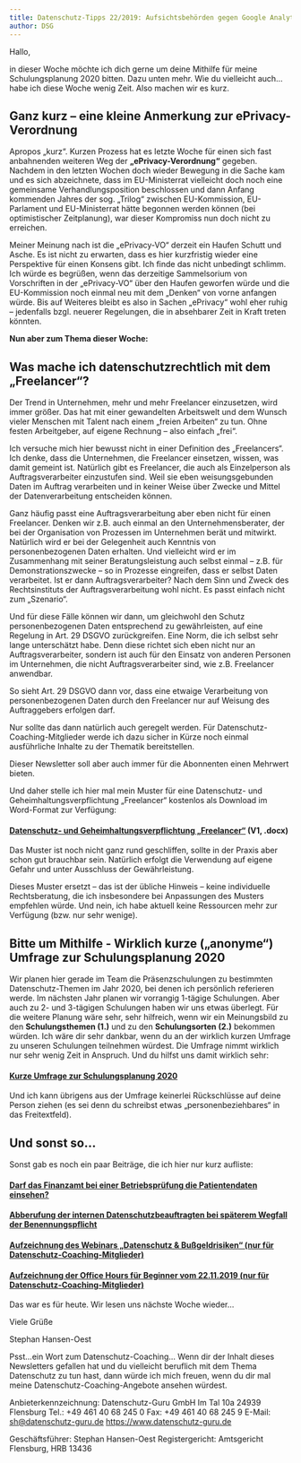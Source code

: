 ```yaml
---
title: Datenschutz-Tipps 22/2019: Aufsichtsbehörden gegen Google Analytics & Co.
author: DSG
---
```


Hallo,

in dieser Woche möchte ich dich gerne um deine Mithilfe für meine Schulungsplanung 2020 bitten. Dazu unten mehr.
Wie du vielleicht auch…habe ich diese Woche wenig Zeit. Also machen wir es kurz.
 
## Ganz kurz – eine kleine Anmerkung zur ePrivacy-Verordnung

Apropos „kurz“. Kurzen Prozess hat es letzte Woche für einen sich fast anbahnenden weiteren Weg der **„ePrivacy-Verordnung“** gegeben.
Nachdem in den letzten Wochen doch wieder Bewegung in die Sache kam und es sich abzeichnete, dass im EU-Ministerrat vielleicht doch noch eine gemeinsame Verhandlungsposition beschlossen und dann Anfang kommenden Jahres der sog. „Trilog“ zwischen EU-Kommission, EU-Parlament und EU-Ministerrat hätte begonnen werden können (bei optimistischer Zeitplanung), war dieser Kompromiss nun doch nicht zu erreichen.

Meiner Meinung nach ist die „ePrivacy-VO“ derzeit ein Haufen Schutt und Asche. Es ist nicht zu erwarten, dass es hier kurzfristig wieder eine Perspektive für einen Konsens gibt.
Ich finde das nicht unbedingt schlimm. Ich würde es begrüßen, wenn das derzeitige Sammelsorium von Vorschriften in der „ePrivacy-VO“ über den Haufen geworfen würde und die EU-Kommission noch einmal neu mit dem „Denken“ von vorne anfangen würde. Bis auf Weiteres bleibt es also in Sachen „ePrivacy“ wohl eher ruhig – jedenfalls bzgl. neuerer Regelungen, die in absehbarer Zeit in Kraft treten könnten.

**Nun aber zum Thema dieser Woche:**

## Was mache ich datenschutzrechtlich mit dem „Freelancer“?

Der Trend in Unternehmen, mehr und mehr Freelancer einzusetzen, wird immer größer. Das hat mit einer gewandelten Arbeitswelt und dem Wunsch vieler Menschen mit Talent nach einem „freien Arbeiten“ zu tun. Ohne festen Arbeitgeber, auf eigene Rechnung – also einfach „frei“.

Ich versuche mich hier bewusst nicht in einer Definition des „Freelancers“. Ich denke, dass die Unternehmen, die Freelancer einsetzen, wissen, was damit gemeint ist.
Natürlich gibt es Freelancer, die auch als Einzelperson als Auftragsverarbeiter einzustufen sind. Weil sie eben weisungsgebunden Daten im Auftrag verarbeiten und in keiner Weise über Zwecke und Mittel der Datenverarbeitung entscheiden können.

Ganz häufig passt eine Auftragsverarbeitung aber eben nicht für einen Freelancer. Denken wir z.B. auch einmal an den Unternehmensberater, der bei der Organisation von Prozessen im Unternehmen berät und mitwirkt. Natürlich wird er bei der Gelegenheit auch Kenntnis von personenbezogenen Daten erhalten. Und vielleicht wird er im Zusammenhang mit seiner Beratungsleistung auch selbst einmal – z.B. für Demonstrationszwecke – so in Prozesse eingreifen, dass er selbst Daten verarbeitet. Ist er dann Auftragsverarbeiter? Nach dem Sinn und Zweck des Rechtsinstituts der Auftragsverarbeitung wohl nicht. Es passt einfach nicht zum „Szenario“.

Und für diese Fälle können wir dann, um gleichwohl den Schutz personenbezogenen Daten entsprechend zu gewährleisten, auf eine Regelung in Art. 29 DSGVO zurückgreifen. Eine Norm, die ich selbst sehr lange unterschätzt habe. Denn diese richtet sich eben nicht nur an Auftragsverarbeiter, sondern ist auch für den Einsatz von anderen Personen im Unternehmen, die nicht Auftragsverarbeiter sind, wie z.B. Freelancer anwendbar.

So sieht Art. 29 DSGVO dann vor, dass eine etwaige Verarbeitung von personenbezogenen Daten durch den Freelancer nur auf Weisung des Auftraggebers erfolgen darf.

Nur sollte das dann natürlich auch geregelt werden. Für Datenschutz-Coaching-Mitglieder werde ich dazu sicher in Kürze noch einmal ausführliche Inhalte zu der Thematik bereitstellen.

Dieser Newsletter soll aber auch immer für die Abonnenten einen Mehrwert bieten.

Und daher stelle ich hier mal mein Muster für eine Datenschutz- und Geheimhaltungsverpflichtung „Freelancer“ kostenlos als Download im Word-Format zur Verfügung:

#### [Datenschutz- und Geheimhaltungsverpflichtung „Freelancer“](https://www.datenschutz-guru.de/download/99235/) (V1, .docx)

Das Muster ist noch nicht ganz rund geschliffen, sollte in der Praxis aber schon gut brauchbar sein. Natürlich erfolgt die Verwendung auf eigene Gefahr und unter Ausschluss der Gewährleistung.

Dieses Muster ersetzt – das ist der übliche Hinweis – keine individuelle Rechtsberatung, die ich insbesondere bei Anpassungen des Musters empfehlen würde. Und nein, ich habe aktuell keine Ressourcen mehr zur Verfügung (bzw. nur sehr wenige).

## Bitte um Mithilfe - Wirklich kurze („anonyme“) Umfrage zur Schulungsplanung 2020

Wir planen hier gerade im Team die Präsenzschulungen zu bestimmten Datenschutz-Themen im Jahr 2020, bei denen ich persönlich referieren werde.
Im nächsten Jahr planen wir vorrangig 1-tägige Schulungen. Aber auch zu 2- und 3-tägigen Schulungen haben wir uns etwas überlegt.
Für die weitere Planung wäre sehr, sehr hilfreich, wenn wir ein Meinungsbild zu den **Schulungsthemen (1.)** und zu den **Schulungsorten (2.)** bekommen würden.
Ich wäre dir sehr dankbar, wenn du an der wirklich kurzen Umfrage zu unseren Schulungen teilnehmen würdest. Die Umfrage nimmt wirklich nur sehr wenig Zeit in Anspruch. Und du hilfst uns damit wirklich sehr:

#### [Kurze Umfrage zur Schulungsplanung 2020](https://www.datenschutz-guru.de/umfrage/)

Und ich kann übrigens aus der Umfrage keinerlei Rückschlüsse auf deine Person ziehen (es sei denn du schreibst etwas „personenbeziehbares“ in das Freitextfeld).
  
## Und sonst so…

Sonst gab es noch ein paar Beiträge, die ich hier nur kurz aufliste:

#### [Darf das Finanzamt bei einer Betriebsprüfung die Patientendaten einsehen?](https://www.datenschutz-guru.de/darf-das-finanzamt-bei-einer-betriebspruefung-die-patientendaten-einsehen/)    
#### [Abberufung der internen Datenschutzbeauftragten bei späterem Wegfall der Benennungspflicht](https://www.datenschutz-guru.de/abberufung-der-internen-datenschutzbeauftragten-bei-spaeterem-wegfall-der-benennungspflicht/)    
#### [Aufzeichnung des Webinars „Datenschutz & Bußgeldrisiken“ (nur für Datenschutz-Coaching-Mitglieder)](https://www.datenschutz-guru.de/webinar-datenschutz-bussgeldrisiken/)    
#### [Aufzeichnung der Office Hours für Beginner vom 22.11.2019 (nur für Datenschutz-Coaching-Mitglieder)](https://www.datenschutz-guru.de/office-hours-fuer-beginner-vom-22-11-2019/)    

Das war es für heute. Wir lesen uns nächste Woche wieder…

Viele Grüße

Stephan Hansen-Oest

Psst...ein Wort zum Datenschutz-Coaching...
Wenn dir der Inhalt dieses Newsletters gefallen hat und du vielleicht beruflich mit dem Thema Datenschutz zu tun hast, dann würde ich mich freuen, wenn du dir mal meine Datenschutz-Coaching-Angebote ansehen würdest. 

Anbieterkennzeichnung:
Datenschutz-Guru GmbH
Im Tal 10a
24939 Flensburg
Tel.: +49 461 40 68 245 0
Fax: +49 461 40 68 245 9
E-Mail: sh@datenschutz-guru.de
https://www.datenschutz-guru.de

Geschäftsführer: Stephan Hansen-Oest
Registergericht: Amtsgericht Flensburg, HRB 13436






 
